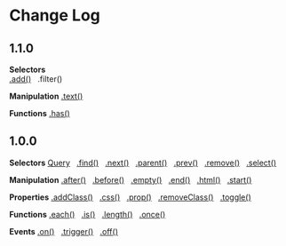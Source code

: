 # Change Log

## 1.1.0
**Selectors**  
[.add()](https://github.com/ronhook/query/wiki/.add()) &nbsp; .filter()

**Manipulation**
[.text()](https://github.com/ronhook/query/wiki/.text())

**Functions**
[.has()](https://github.com/ronhook/query/wiki/has())

## 1.0.0
**Selectors**
[Query](https://github.com/ronhook/query/wiki/Query)  &nbsp;  [.find()](https://github.com/ronhook/query/wiki/.find()) &nbsp;  [.next()](https://github.com/ronhook/query/wiki/.next()) &nbsp;  [.parent()](https://github.com/ronhook/query/wiki/.parent())  &nbsp; [.prev()](https://github.com/ronhook/query/wiki/.prev()) &nbsp;  [.remove()](https://github.com/ronhook/query/wiki/.remove()) &nbsp;  [.select()](https://github.com/ronhook/query/wiki/.select())

**Manipulation**
[.after()](https://github.com/ronhook/query/wiki/.after()) &nbsp;  [.before()](https://github.com/ronhook/query/wiki/.before()) &nbsp;  [.empty()](https://github.com/ronhook/query/wiki/.empty()) &nbsp; [.end()](https://github.com/ronhook/query/wiki/.end()) &nbsp;  [.html()](https://github.com/ronhook/query/wiki/.html()) &nbsp;  [.start()](https://github.com/ronhook/query/wiki/.start())

**Properties**
[.addClass()](https://github.com/ronhook/query/wiki/.addClass())  &nbsp; [.css()](https://github.com/ronhook/query/wiki/.css())  &nbsp; [.prop()](https://github.com/ronhook/query/wiki/.prop()) &nbsp;  [.removeClass()](https://github.com/ronhook/query/wiki/.removeClass())  &nbsp; [.toggle()](https://github.com/ronhook/query/wiki/.toggle())

**Functions**
[.each()](https://github.com/ronhook/query/wiki/.each())  &nbsp; [.is()](https://github.com/ronhook/query/wiki/.is()) &nbsp; [.length()](https://github.com/ronhook/query/wiki/.length()) &nbsp; [.once()](https://github.com/ronhook/query/wiki/.once())

**Events**
[.on()](https://github.com/ronhook/query/wiki/.on()) &nbsp;  [.trigger()](https://github.com/ronhook/query/wiki/.trigger()) &nbsp;  [.off()](https://github.com/ronhook/query/wiki/.off())
